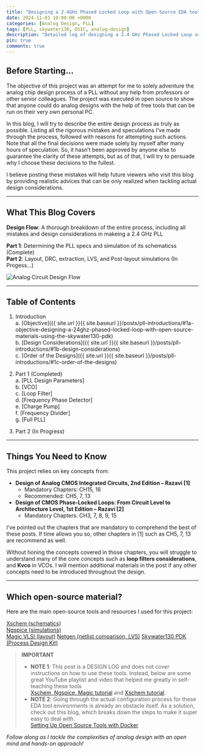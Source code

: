 ```yaml
---
title: "Designing a 2.4GHz Phased Locked Loop with Open-Source EDA tools"
date: 2024-11-01 10:00:00 +0000
categories: [Analog Design, PLL]
tags: [PLL, skywater130, OSIC, analog-design]
description: "Detailed log of designing a 2.4 GHz Phased Locked Loop using Skywater130 PDK with open-source tools, covering every step, mistake, and learning."
pin: true
comments: true
---
```


## Before Starting…
The objective of this project was an attempt for me to solely adventure the analog chip design process of a PLL without any help from professors or other senior colleagues. The project was executed in open source to show that anyone could do analog designs with the help of free tools that can be run on their very own personal PC.  
  
In this blog, I will try to describe the entire design process as truly as possible. Listing all the rigorous mistakes and speculations I’ve made through the process, followed with reasons for attempting such actions. Note that all the final decisions were made solely by myself after many hours of speculation. So, it hasn’t been approved by anyone else to guarantee the clarity of these attempts, but as of that, I will try to persuade why I choose these decisions to the fullest.  
  
I believe posting these mistakes will help future viewers who visit this blog by providing realistic advices that can be only realized when tackling actual design considerations.  

---

## What This Blog Covers
**Design Flow**: A thorough breakdown of the entire process, including all mistakes and design considerations in makeing a 2.4 GHz PLL  
   
 **Part 1**: Determining the PLL specs and simulation of its schematicss (Complete)  
 **Part 2**: Layout, DRC, extraction, LVS, and Post-layout simulations (In Progess...)  

<img src="{{site.url}}/images/analog_circuit_design_flow.png" alt="Analog Circuit Design Flow" style="display: block; margin: auto;" />


---


## Table of Contents

1. Introduction  
   a. [Objective]({{ site.url }}{{ site.baseurl }}/posts/pll-introductions/#1a-objective-designing-a-24ghz-phased-locked-loop-with-open-source-materials-using-the-skywater130-pdk)  
   b. [Design Considerations]({{ site.url }}{{ site.baseurl }}/posts/pll-introductions/#1b-design-considerations)  
   c. [Order of the Designs]({{ site.url }}{{ site.baseurl }}/posts/pll-introductions/#1c-order-of-the-designs)  

2. Part 1 (Completed)  
   a. [PLL Design Parameters]  
   b. [VCO]  
   c. [Loop Filter]  
   d. [Frequency Phase Detector]  
   e. [Charge Pump]  
   f. [Frequency Divider]  
   g. [Full PLL]  

3. Part 2 (In Progress)


---


## Things You Need to Know
This project relies on key concepts from:
- **Design of Analog CMOS Integrated Circuits, 2nd Edition – Razavi [1]**
  - Mandatory Chapters: CH15, 16
  - Recommended: CH5, 7, 13
- **Design of CMOS Phase-Locked Loops: From Circuit Level to Architecture Level, 1st Edition – Razavi [2]**
  - Mandatory Chapters: CH3, 7, 8, 9, 15

I’ve pointed out the chapters that are mandatory to comprehend the best of these posts. If time allows you so, other chapters in [1] such as CH5, 7, 13 are recommend as well.
  
Without honing the concepts covered in those chapters, you will struggle to understand many of the core concepts such as **loop filters considerations**, and **Kvco** in VCOs.
I will mention additional materials in the post if any other concepts need to be introduced throughout the design.


---
## Which open-source material?
Here are the main open-source tools and resources I used for this project:

  [Xschem (schematics)](https://xschem.sourceforge.io/stefan/index.html)  
  [Ngspice (simulations)](https://ngspice.sourceforge.io/)  
  [Magic VLSI (layout)](https://opencircuitdesign.com/magic/)
  [Netgen (netlist comparison, LVS)](https://opencircuitdesign.com/netgen/)
  [Skywater130 PDK (Process Design Kit)](https://skywater-pdk.readthedocs.io/en/main/)


> **IMPORTANT**  
>
> - **NOTE 1**: This post is a DESIGN LOG and does not cover instructions on how to use these tools. Instead, below are some great YouTube playlist and video that helped me greatly in self-teaching these tools  
>   [Xschem, Ngspice, Magic tutorial](https://www.youtube.com/playlist?list=PLgsDG5BJZpBTEUaxjfvYUiMPpUPU_vQpr) and [Xschem tutorial](https://www.youtube.com/watch?v=bYbkz8FXnsQ).
> - **NOTE 2**: Going through the actual configuration process for these EDA tool environments is already an obstacle itself. As a solution, check out this blog, which breaks down the steps to make it super easy to deal with.  
>   [Setting Up Open Source Tools with Docker](https://kwantaekim.github.io/2024/05/25/OSE-Docker/)  

*Follow along as I tackle the complexities of analog design with an open mind and hands-on approach!*
